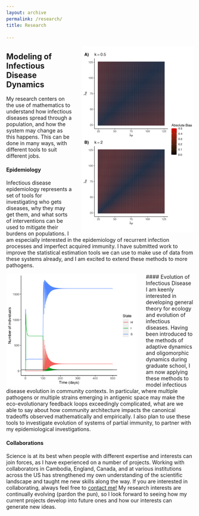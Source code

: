 ```yaml
---
layout: archive
permalink: /research/
title: Research

---
```

<img src="/images/bias.png" alt="An example of my work" style="float:right;padding-left:25px;width:300px;height:auto;">

## Modeling of Infectious Disease Dynamics
My research centers on the use of mathematics to understand how infectious diseases spread through a population, and how the system may change as this happens. This can be done in many ways, with different tools to suit different jobs.

#### Epidemiology

Infectious disease epidemiology represents a set of tools for investigating who gets diseases, why they may get them, and what sorts of interventions can be used to mitigate their burdens on populations. I am especially interested in the epidemiology of recurrent infection processes and imperfect acquired immunity. I have submitted work to improve the statistical estimation tools we can use to make use of data from these systems already, and I am excited to extend these methods to more pathogens.

<img src="/images/SIH.png" alt="Another example of my work" style="float:left;padding-right:25px;width:350px;height:auto;">
#### Evolution of Infectious Disease
I am keenly interested in developing general theory for ecology and evolution of infectious diseases. Having been introduced to the methods of adaptive dynamics and oligomorphic dynamics during graduate school, I am now applying these methods to model infectious disease evolution in community contexts. In particular, where multiple pathogens or multiple strains emerging in antigenic space may make the eco-evolutionary feedback loops exceedingly complicated, what are we able to say about how community architecture impacts the canonical tradeoffs observed mathematically and empirically. I also plan to use these tools to investigate evolution of systems of partial immunity, to partner with my epidemiological investigations.

#### Collaborations
Science is at its best when people with different expertise and interests can join forces, as I have experienced on a number of projects. Working with collaborators in Cambodia, England, Canada, and at various institutions across the US has strengthened my own understanding of the scientific landscape and taught me new skills along the way. If you are interested in collaborating, always feel free to <a href="../contact/">contact me!</a> My research interests are continually evolving (pardon the pun), so I look forward to seeing how my current projects develop into future ones and how our interests can generate new ideas.
